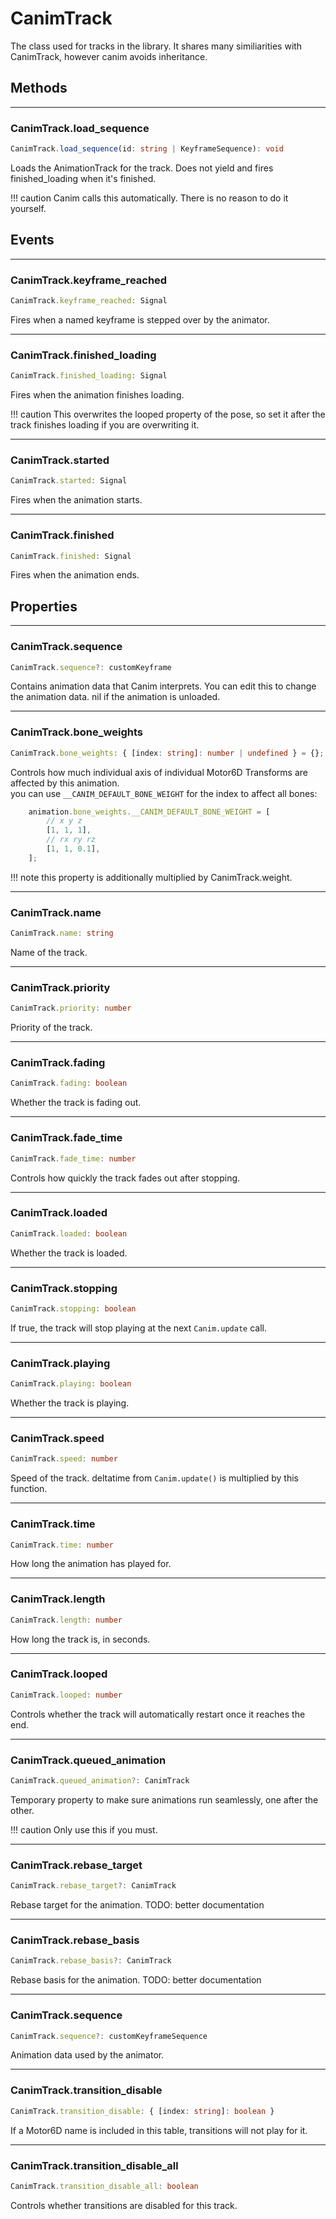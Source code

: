 # CanimTrack

The class used for tracks in the library. It shares many similiarities with CanimTrack, however canim avoids inheritance.

## Methods

---

### CanimTrack.load_sequence
```ts
CanimTrack.load_sequence(id: string | KeyframeSequence): void
```

Loads the AnimationTrack for the track. Does not yield and fires finished_loading when it's finished.

!!! caution
	Canim calls this automatically. There is no reason to do it yourself.

## Events

---

### CanimTrack.keyframe_reached
```ts
CanimTrack.keyframe_reached: Signal
```

Fires when a named keyframe is stepped over by the animator.

---

### CanimTrack.finished_loading
```ts
CanimTrack.finished_loading: Signal
```

Fires when the animation finishes loading.

!!! caution
	This overwrites the looped property of the pose, so set it after the track finishes loading if you are overwriting it.

---

### CanimTrack.started
```ts
CanimTrack.started: Signal
```

Fires when the animation starts.

---

### CanimTrack.finished
```ts
CanimTrack.finished: Signal
```

Fires when the animation ends.


## Properties


---

### CanimTrack.sequence
```ts
CanimTrack.sequence?: customKeyframe
```

Contains animation data that Canim interprets. You can edit this to change the animation data.
nil if the animation is unloaded.

---

### CanimTrack.bone_weights
```ts
CanimTrack.bone_weights: { [index: string]: number | undefined } = {};
```

Controls how much individual axis of individual Motor6D Transforms are affected by this animation. <br/>
you can use `__CANIM_DEFAULT_BONE_WEIGHT` for the index to affect all bones:
```ts
    animation.bone_weights.__CANIM_DEFAULT_BONE_WEIGHT = [
    	// x y z
    	[1, 1, 1],
    	// rx ry rz
    	[1, 1, 0.1],
    ];
```

!!! note
	this property is additionally multiplied by CanimTrack.weight.

---

### CanimTrack.name
```ts
CanimTrack.name: string
```

Name of the track.

---

### CanimTrack.priority
```ts
CanimTrack.priority: number
```

Priority of the track.

---

### CanimTrack.fading
```ts
CanimTrack.fading: boolean
```

Whether the track is fading out.

---

### CanimTrack.fade_time
```ts
CanimTrack.fade_time: number
```

Controls how quickly the track fades out after stopping.

---

### CanimTrack.loaded
```ts
CanimTrack.loaded: boolean
```

Whether the track is loaded.

---

### CanimTrack.stopping
```ts
CanimTrack.stopping: boolean
```

If true, the track will stop playing at the next `Canim.update` call.

---

### CanimTrack.playing
```ts
CanimTrack.playing: boolean
```

Whether the track is playing.

---

### CanimTrack.speed
```ts
CanimTrack.speed: number
```

Speed of the track. deltatime from `Canim.update()` is multiplied by this function.

---

### CanimTrack.time
```ts
CanimTrack.time: number
```

How long the animation has played for.

---

### CanimTrack.length
```ts
CanimTrack.length: number
```

How long the track is, in seconds.


---

### CanimTrack.looped
```ts
CanimTrack.looped: number
```

Controls whether the track will automatically restart once it reaches the end.

---

### CanimTrack.queued_animation
```ts
CanimTrack.queued_animation?: CanimTrack
```

Temporary property to make sure animations run seamlessly, one after the other.

!!! caution
	Only use this if you must.

---

### CanimTrack.rebase_target
```ts
CanimTrack.rebase_target?: CanimTrack
```

Rebase target for the animation.
TODO: better documentation

---

### CanimTrack.rebase_basis
```ts
CanimTrack.rebase_basis?: CanimTrack
```

Rebase basis for the animation.
TODO: better documentation

---

### CanimTrack.sequence
```ts
CanimTrack.sequence?: customKeyframeSequence
```

Animation data used by the animator.

---

### CanimTrack.transition_disable
```ts
CanimTrack.transition_disable: { [index: string]: boolean }
```

If a Motor6D name is included in this table, transitions will not play for it.

---

### CanimTrack.transition_disable_all
```ts
CanimTrack.transition_disable_all: boolean
```

Controls whether transitions are disabled for this track.